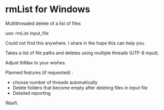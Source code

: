 # rmList for Windows
Multithreaded delete of a list of files

use: rmList input_file

Could not find this anywhere. I share in the hope this can help you.

Takes a list of file paths and deletes using multiple threads (UTF-8 input).

Adjust thMax to your wishes.

Planned features (if requested) :
- choose number of threads automatically
- Delete folders that become empty after deleting files in input file
- Detailed reporting


Wasfi.

